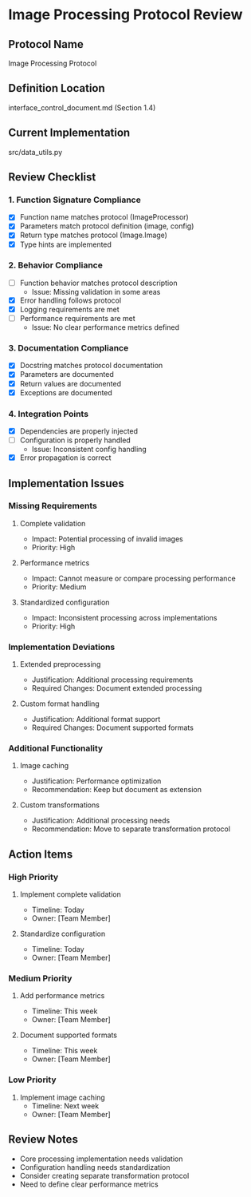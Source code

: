 # Image Processing Protocol Review

## Protocol Name
Image Processing Protocol

## Definition Location
interface_control_document.md (Section 1.4)

## Current Implementation
src/data_utils.py

## Review Checklist

### 1. Function Signature Compliance
- [x] Function name matches protocol (ImageProcessor)
- [x] Parameters match protocol definition (image, config)
- [x] Return type matches protocol (Image.Image)
- [x] Type hints are implemented

### 2. Behavior Compliance
- [ ] Function behavior matches protocol description
  - Issue: Missing validation in some areas
- [x] Error handling follows protocol
- [x] Logging requirements are met
- [ ] Performance requirements are met
  - Issue: No clear performance metrics defined

### 3. Documentation Compliance
- [x] Docstring matches protocol documentation
- [x] Parameters are documented
- [x] Return values are documented
- [x] Exceptions are documented

### 4. Integration Points
- [x] Dependencies are properly injected
- [ ] Configuration is properly handled
  - Issue: Inconsistent config handling
- [x] Error propagation is correct

## Implementation Issues

### Missing Requirements
1. Complete validation
   - Impact: Potential processing of invalid images
   - Priority: High

2. Performance metrics
   - Impact: Cannot measure or compare processing performance
   - Priority: Medium

3. Standardized configuration
   - Impact: Inconsistent processing across implementations
   - Priority: High

### Implementation Deviations
1. Extended preprocessing
   - Justification: Additional processing requirements
   - Required Changes: Document extended processing

2. Custom format handling
   - Justification: Additional format support
   - Required Changes: Document supported formats

### Additional Functionality
1. Image caching
   - Justification: Performance optimization
   - Recommendation: Keep but document as extension

2. Custom transformations
   - Justification: Additional processing needs
   - Recommendation: Move to separate transformation protocol

## Action Items

### High Priority
1. Implement complete validation
   - Timeline: Today
   - Owner: [Team Member]

2. Standardize configuration
   - Timeline: Today
   - Owner: [Team Member]

### Medium Priority
1. Add performance metrics
   - Timeline: This week
   - Owner: [Team Member]

2. Document supported formats
   - Timeline: This week
   - Owner: [Team Member]

### Low Priority
1. Implement image caching
   - Timeline: Next week
   - Owner: [Team Member]

## Review Notes
- Core processing implementation needs validation
- Configuration handling needs standardization
- Consider creating separate transformation protocol
- Need to define clear performance metrics 